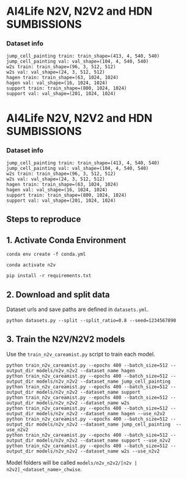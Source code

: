 # AI4Life N2V, N2V2 and HDN SUMBISSIONS

### Dataset info
````
jump_cell_painting train: train_shape=(413, 4, 540, 540)
jump_cell_painting val: val_shape=(104, 4, 540, 540)
w2s train: train_shape=(96, 3, 512, 512)
w2s val: val_shape=(24, 3, 512, 512)
hagen train: train_shape=(63, 1024, 1024)
hagen val: val_shape=(16, 1024, 1024)
support train: train_shape=(800, 1024, 1024)
support val: val_shape=(201, 1024, 1024)

````
# AI4Life N2V, N2V2 and HDN SUMBISSIONS

### Dataset info
````
jump_cell_painting train: train_shape=(413, 4, 540, 540)
jump_cell_painting val: val_shape=(104, 4, 540, 540)
w2s train: train_shape=(96, 3, 512, 512)
w2s val: val_shape=(24, 3, 512, 512)
hagen train: train_shape=(63, 1024, 1024)
hagen val: val_shape=(16, 1024, 1024)
support train: train_shape=(800, 1024, 1024)
support val: val_shape=(201, 1024, 1024)

````

## Steps to reproduce

## 1. Activate Conda Environment

``` conda env create -f conda.yml ```

``` conda activate n2v ```

``` pip install -r requirements.txt ```

## 2. Download and split data

Dataset urls and save paths are defined in `datasets.yml`.

``` python datasets.py --split --split_ratio=0.8 --seed=1234567890 ```


## 3. Train the N2V/N2V2 models

Use the `train_n2v_careamist.py` script to train each model.

```
python train_n2v_careamist.py --epochs 400 --batch_size=512 --output_dir models/n2v_n2v2 --dataset_name hagen
python train_n2v_careamist.py --epochs 400 --batch_size=512 --output_dir models/n2v_n2v2 --dataset_name jump_cell_painting
python train_n2v_careamist.py --epochs 400 --batch_size=512 --output_dir models/n2v_n2v2 --dataset_name support
python train_n2v_careamist.py --epochs 400 --batch_size=512 --output_dir models/n2v_n2v2 --dataset_name w2s
python train_n2v_careamist.py --epochs 400 --batch_size=512 --output_dir models/n2v_n2v2 --dataset_name hagen --use_n2v2
python train_n2v_careamist.py --epochs 400 --batch_size=512 --output_dir models/n2v_n2v2 --dataset_name jump_cell_painting  --use_n2v2
python train_n2v_careamist.py --epochs 400 --batch_size=512 --output_dir models/n2v_n2v2 --dataset_name support --use_n2v2
python train_n2v_careamist.py --epochs 400 --batch_size=512 --output_dir models/n2v_n2v2 --dataset_name w2s --use_n2v2

```

Model folders will be called `models/n2v_n2v2/[n2v | n2v2]_<dataset_name>_chwise`. 


